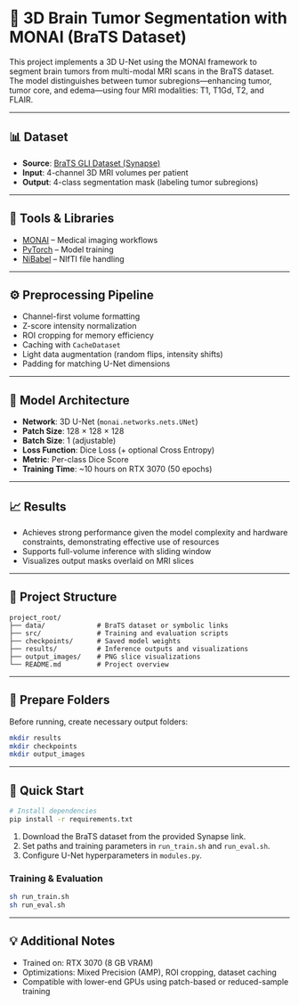 # 🧠 3D Brain Tumor Segmentation with MONAI (BraTS Dataset)

This project implements a 3D U-Net using the MONAI framework to segment brain tumors from multi-modal MRI scans in the BraTS dataset. The model distinguishes between tumor subregions—enhancing tumor, tumor core, and edema—using four MRI modalities: T1, T1Gd, T2, and FLAIR.

---

## 📊 Dataset

- **Source**: [BraTS GLI Dataset (Synapse)](https://www.synapse.org/Synapse:syn53708249/wiki/627759)
- **Input**: 4-channel 3D MRI volumes per patient
- **Output**: 4-class segmentation mask (labeling tumor subregions)

---

## 🧰 Tools & Libraries

- [MONAI](https://monai.io/) – Medical imaging workflows
- [PyTorch](https://pytorch.org/) – Model training
- [NiBabel](https://nipy.org/nibabel/) – NIfTI file handling

---

## ⚙️ Preprocessing Pipeline

- Channel-first volume formatting
- Z-score intensity normalization
- ROI cropping for memory efficiency
- Caching with `CacheDataset`
- Light data augmentation (random flips, intensity shifts)
- Padding for matching U-Net dimensions

---

## 🧠 Model Architecture

- **Network**: 3D U-Net (`monai.networks.nets.UNet`)
- **Patch Size**: 128 × 128 × 128
- **Batch Size**: 1 (adjustable)
- **Loss Function**: Dice Loss (+ optional Cross Entropy)
- **Metric**: Per-class Dice Score
- **Training Time**: ~10 hours on RTX 3070 (50 epochs)

---

## 📈 Results

- Achieves strong performance given the model complexity and hardware constraints, demonstrating effective use of resources
- Supports full-volume inference with sliding window
- Visualizes output masks overlaid on MRI slices

---

## 📁 Project Structure

```
project_root/
├── data/             # BraTS dataset or symbolic links
├── src/              # Training and evaluation scripts
├── checkpoints/      # Saved model weights
├── results/          # Inference outputs and visualizations
├── output_images/    # PNG slice visualizations
└── README.md         # Project overview
```

---

## 📁 Prepare Folders

Before running, create necessary output folders:

```bash
mkdir results
mkdir checkpoints
mkdir output_images
```

---

## 🚀 Quick Start

```bash
# Install dependencies
pip install -r requirements.txt
```

1. Download the BraTS dataset from the provided Synapse link.
2. Set paths and training parameters in `run_train.sh` and `run_eval.sh`.
3. Configure U-Net hyperparameters in `modules.py`.

### Training & Evaluation
```bash
sh run_train.sh
sh run_eval.sh
```

---

## 💡 Additional Notes

- Trained on: RTX 3070 (8 GB VRAM)
- Optimizations: Mixed Precision (AMP), ROI cropping, dataset caching
- Compatible with lower-end GPUs using patch-based or reduced-sample training
